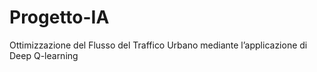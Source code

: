 # Progetto-IA
Ottimizzazione del Flusso del Traffico Urbano mediante l’applicazione di Deep Q-learning
